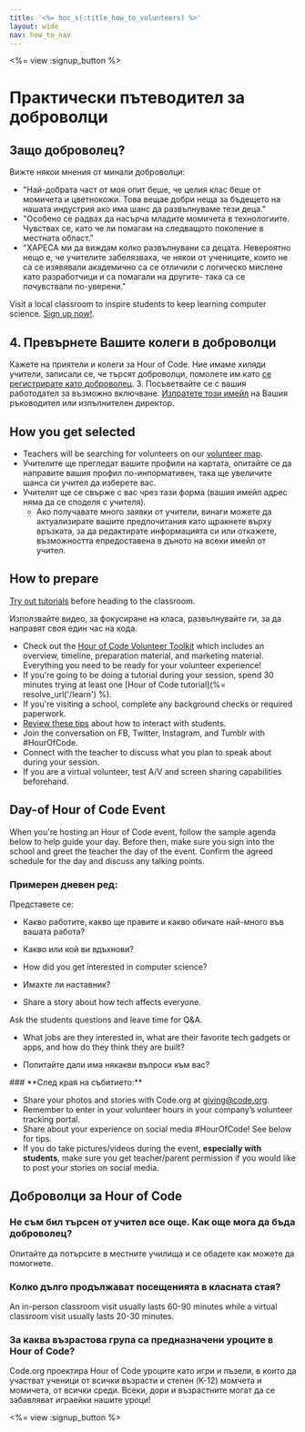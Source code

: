```yaml
---
title: '<%= hoc_s(:title_how_to_volunteers) %>'
layout: wide
nav: how_to_nav
---
```

<%= view :signup_button %>

# Практически пътеводител за доброволци

## Защо доброволец?

Вижте някои мнения от минали доброволци:

- "Най-добрата част от моя опит беше, че целия клас беше от момичета и цветнокожи. Това вещае добри неща за бъдещето на нашата индустрия ако има шанс да развълнуваме тези деца."
- "Особено се радвах да насърча младите момичета в технологиите. Чувствах се, като че ли помагам на следващото поколение в местната област."
- "ХАРЕСА ми да виждам колко развълнувани са децата. Невероятно нещо е, че учителите забелязваха, че някои от учениците, които не са се изявявали академично са се отличили с логическо мислене като разработчици и са помагали на другите- така са се почувствали по-уверени."

Visit a local classroom to inspire students to keep learning computer science. [Sign up now!](https://code.org/volunteer/engineer).

## 4. Превърнете Вашите колеги в доброволци

Кажете на приятели и колеги за Hour of Code. Ние имаме хиляди учители, записали се, че търсят доброволци, помолете им като [ се регистрирате като доброволец](https://code.org/volunteer). 3. Посъветвайте се с вашия работодател за възможно включване. [ Изпратете този имейл](https://hourofcode.com/promote/resources#email) на Вашия ръководител или изпълнителен директор.

## How you get selected

- Teachers will be searching for volunteers on our [volunteer map](https://code.org/volunteer/local).
- Учителите ще прегледат вашите профили на картата, опитайте се да направите вашия профил по-инпормативен, така ще увеличите шанса си учител да изберете вас.
- Учителят ще се свърже с вас чрез тази форма (вашия имейл адрес няма да се споделя с учителя). 
  - Ако получавате много заявки от учители, винаги можете да актуализирате вашите предпочитания като щракнете върху връзката, за да редактирате информацията си или откажете, възможността епредоставена в дъното на всеки имейл от учител. 

## How to prepare

[Try out tutorials](hourofcode.com/learn) before heading to the classroom.

Използвайте видео, за фокусиране на класа, развълнувайте ги, за да направят своя един час на кода.

- Check out the [Hour of Code Volunteer Toolkit](/files/hoc-volunteer-toolkit.pdf) which includes an overview, timeline, preparation material, and marketing material. Everything you need to be ready for your volunteer experience!
- If you're going to be doing a tutorial during your session, spend 30 minutes trying at least one [Hour of Code tutorial](%= resolve_url('/learn') %).
- If you're visiting a school, complete any background checks or required paperwork.
- [Review these tips](https://code.org/files/CSTT_Volunteers.pdf) about how to interact with students.
- Join the conversation on FB, Twitter, Instagram, and Tumblr with #HourOfCode.
- Connect with the teacher to discuss what you plan to speak about during your session.
- If you are a virtual volunteer, test A/V and screen sharing capabilities beforehand.

## Day-of Hour of Code Event

When you're hosting an Hour of Code event, follow the sample agenda below to help guide your day. Before then, make sure you sign into the school and greet the teacher the day of the event. Confirm the agreed schedule for the day and discuss any talking points.

### **Примерен дневен ред:**

Представете се: </ul>

- Какво работите, какво ще правите и какво обичате най-много във вашата работа?
- Какво или кой ви вдъхнови?
- How did you get interested in computer science?
- Имахте ли наставник?
- Share a story about how tech affects everyone.</ul></td> </tr> 
  Ask the students questions and leave time for Q&A. </ul>
  
  - What jobs are they interested in, what are their favorite tech gadgets or apps, and how do they think they are built? 
  - Попитайте дали има някакви въпроси към вас?</ul></td> </tr> 
    </tbody> </table> 
    ### **След края на събитието:**
    
    - Share your photos and stories with Code.org at giving@code.org.
    - Remember to enter in your volunteer hours in your company’s volunteer tracking portal.
    - Share about your experience on social media #HourOfCode! See below for tips. 
    - If you do take pictures/videos during the event, **especially with students**, make sure you get teacher/parent permission if you would like to post your stories on social media.
    ## Доброволци за Hour of Code
    
    ### **Не съм бил търсен от учител все още. Как още мога да бъда доброволец?**
    
    Опитайте да потърсите в местните училища и се обадете как можете да помогнете.
    
    ### **Колко дълго продължават посещенията в класната стая?**
    
    An in-person classroom visit usually lasts 60-90 minutes while a virtual classroom visit usually lasts 20-30 minutes.
    
    ### **За каква възрастова група са предназначени уроците в Hour of Code?**
    
    Code.org проектира Hour of Code уроците като игри и пъзели, в които да участват ученици от всички възрасти и степен (K-12) момчета и момичета, от всички среди. Всеки, дори и възрастните могат да се забавляват играейки нашите уроци!
    
    <%= view :signup_button %>